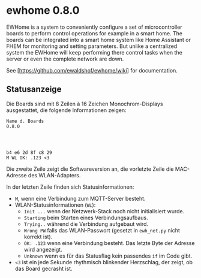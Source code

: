 # ewhome 0.8.0

EWHome is a system to conveniently configure a set of microcontroller boards to perform control operations for example in a smart home. The boards can be integrated into a smart home system like Home Assistant or FHEM for monitoring and setting parameters. But unlike a centralized system the EWHome will keep performing there control tasks when the server or even the complete network are down.

See [https://github.com/ewaldshof/ewhome/wiki] for documentation.



## Statusanzeige

Die Boards sind mit 8 Zeilen à 16 Zeichen Monochrom-Displays ausgestattet, die folgende Informationen zeigen:

```text
Name d. Boards
0.8.0




b4 e6 2d 8f c8 29
M WL OK: .123 <3
```

Die zweite Zeile zeigt die Softwareversion an, die vorletzte Zeile die MAC-Adresse des WLAN-Adapters.

In der letzten Zeile finden sich Statusinformationen:

* `M`, wenn eine Verbindung zum MQTT-Server besteht.
* WLAN-Statusinformationen (`WL`):
  * `Init ...` wenn der Netzwerk-Stack noch nicht initialisiert wurde.
  * `Starting` beim Starten eines Verbindungsaufbaus.
  * `Trying..` während die Verbindung aufgebaut wird.
  * `Wrong PW` falls das WLAN-Passwort (gesetzt in `ewh_net.py` nicht korrekt ist).
  * `OK: .123` wenn eine Verbindung besteht. Das letzte Byte der Adresse wird angezeigt.
  * `Unknown` wenn es für das Statusflag kein passendes `if` im Code gibt.
* `<3` ist ein jede Sekunde rhythmisch blinkender Herzschlag, der zeigt, ob das Board gecrasht ist.

